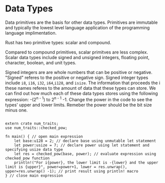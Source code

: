 # Data Types

Data primitives are the basis for other data types. Primitives are immutable and typically the lowest level language application of the programming language implimentation.

Rust has two primitive types: scalar and compound.

Compared to compound primitives, scalar primitves are less complex. Scalar data types include signed and unsigned integers, floating point, character, boolean, and unit types.

Signed integers are are whole numbers that can be positive or negative. "Signed" referes to the positive or negative sign. Signed integer types include `i8`, `i16`, `i32`, `i64`,`i128`, and `isize`. The information that proceeds the i these names referes to the amount of data that these types can store. We can find out how much each of these data types stores using the following expression: -(2<sup>n - 1</sup>) to 2<sup>n -
1</sup> -1. Change the power in the code to see the types' upper and lower limits. Remeber the power should be the bit size minus one.

```rust,editable

extern crate num_traits;
use num_traits::checked_pow;

fn main() { // open main expression
    let base:u128 = 2; // declare base using unmutable let statement 
    let power:usize = 7; // declare power using let statement and specifying usize data type
    let res = checked_pow(base, power); // evaluate expression using checked_pow function
    println!("For i{power}, the lower limit is -{lower} and the upper limit is {upper}", power=power+1, lower = res.unwrap(), upper=res.unwrap() -1); // print result using println! macro
} // close main expression

```
